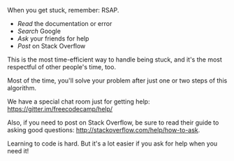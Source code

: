 When you get stuck, remember: RSAP.

- *Read* the documentation or error
- *Search* Google
- *Ask* your friends for help
- *Post* on Stack Overflow

This is the most time-efficient way to handle being stuck, and it's the most respectful of other people's time, too.

Most of the time, you'll solve your problem after just one or two steps of this algorithm.

We have a special chat room just for getting help: <a href='https://gitter.im/freecodecamp/help/' target='_blank'>https://gitter.im/freecodecamp/help/</a>

Also, if you need to post on Stack Overflow, be sure to read their guide to asking good questions: <a href='http://stackoverflow.com/help/how-to-ask' target='_blank'>http://stackoverflow.com/help/how-to-ask</a>.

Learning to code is hard. But it's a lot easier if you ask for help when you need it!